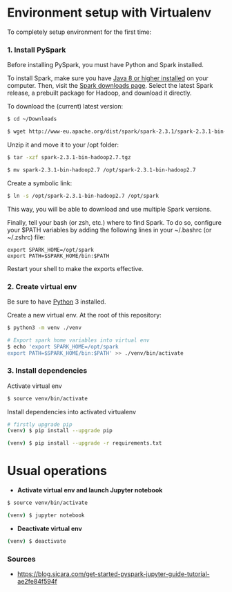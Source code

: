 # Environment setup with Virtualenv

To completely setup environment for the first time:

### 1. Install PySpark

Before installing PySpark, you must have Python and Spark installed.

To install Spark, make sure you have [Java 8 or higher installed] on your computer. Then, visit the [Spark downloads page]. Select the latest Spark release, a prebuilt package for Hadoop, and download it directly.

To download the (current) latest version:

```bash
$ cd ~/Downloads

$ wget http://www-eu.apache.org/dist/spark/spark-2.3.1/spark-2.3.1-bin-hadoop2.7.tgz
```

Unzip it and move it to your /opt folder:

```bash
$ tar -xzf spark-2.3.1-bin-hadoop2.7.tgz

$ mv spark-2.3.1-bin-hadoop2.7 /opt/spark-2.3.1-bin-hadoop2.7
```

Create a symbolic link:

```bash
$ ln -s /opt/spark-2.3.1-bin-hadoop2.7 /opt/spark
```

This way, you will be able to download and use multiple Spark versions.

Finally, tell your bash (or zsh, etc.) where to find Spark. To do so, configure your $PATH variables by adding the following lines in your ~/.bashrc (or ~/.zshrc) file:

```
export SPARK_HOME=/opt/spark
export PATH=$SPARK_HOME/bin:$PATH
```

Restart your shell to make the exports effective.

### 2. Create virtual env

Be sure to have [Python] 3 installed.

Create a new virtual env. At the root of this repository:

```bash
$ python3 -m venv ./venv

# Export spark home variables into virtual env
$ echo 'export SPARK_HOME=/opt/spark
export PATH=$SPARK_HOME/bin:$PATH' >> ./venv/bin/activate
```

### 3. Install dependencies

Activate virtual env

```bash
$ source venv/bin/activate
```

Install dependencies into activated virtualenv

```bash
# firstly upgrade pip
(venv) $ pip install --upgrade pip

(venv) $ pip install --upgrade -r requirements.txt
```

# Usual operations

- **Activate virtual env and launch Jupyter notebook**

```bash
$ source venv/bin/activate

(venv) $ jupyter notebook
```

- **Deactivate virtual env**

```bash
(venv) $ deactivate
```


### Sources

- <https://blog.sicara.com/get-started-pyspark-jupyter-guide-tutorial-ae2fe84f594f>

[Python]: https://www.python.org
[Java 8 or higher installed]: https://docs.oracle.com/javase/8/docs/technotes/guides/install/install_overview.html
[Spark downloads page]: http://spark.apache.org/downloads.html